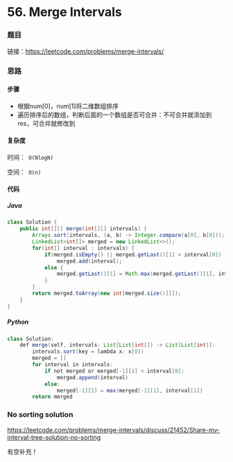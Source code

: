 

# 56. Merge Intervals

### 题目

链接：https://leetcode.com/problems/merge-intervals/



### 思路

#### 步骤

- 根据num[0]，num[1]将二维数组排序
- 遍历排序后的数组，判断后面的一个数组是否可合并：不可合并就添加到res，可合并就修改到



#### 复杂度

时间：` O(NlogN)`

空间：` O(n)`



#### 代码

##### Java

```java
class Solution {
    public int[][] merge(int[][] intervals) {
        Arrays.sort(intervals, (a, b) -> Integer.compare(a[0], b[0]));
        LinkedList<int[]> merged = new LinkedList<>();
        for(int[] interval : intervals) {
            if(merged.isEmpty() || merged.getLast()[1] < interval[0])
                merged.add(interval);
            else {
                merged.getLast()[1] = Math.max(merged.getLast()[1], interval[1]);
            }
        }
        return merged.toArray(new int[merged.size()][]);  
    }
}
```



##### Python

```java
class Solution:
    def merge(self, intervals: List[List[int]]) -> List[List[int]]:
        intervals.sort(key = lambda x: x[0])
        merged = []
        for interval in intervals:
            if not merged or merged[-1][1] < interval[0]:
                merged.append(interval)
            else:
                merged[-1][1] = max(merged[-1][1], interval[1])
        return merged
```



### No sorting solution

https://leetcode.com/problems/merge-intervals/discuss/21452/Share-my-interval-tree-solution-no-sorting

有空补充！